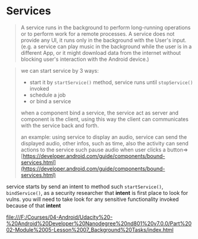 # Services

> A service runs in the background to perform long-running operations or to perform work for a remote processes. A service does not provide any UI, it runs only in the background with the User's input. (e.g. a service can play music in the background while the user is in a different App, or it might download data from the internet without blocking user's interaction with the Android device.)

> we can start service by 3 ways:
> 
> - start it by `startService()` method, service runs until `stopService()` invoked
> - schedule a job
> - or bind a service
> 
> when a component bind a service, the service act as server and component is the client, using this way the client can communicates with the service back and forth.
> 
> an example: using service to display an audio, service can send the displayed audio, other infos, such as time, also the activity can send actions to the service such pause audio when user clicks a button⇒ [https://developer.android.com/guide/components/bound-services.html](https://developer.android.com/guide/components/bound-services.html)

service starts by send an intent to method such `startService()`, `bindService()`, as a security researcher that **intent** is first place to look for vulns. you will need to take look for any sensitive functionality invoked because of that **intent**

[file:///F:/Courses/04-Android/Udacity%20-%20Android%20Developer%20Nanodegree%20nd801%20v7.0.0/Part%2002-Module%2005-Lesson%2007_Background%20Tasks/index.html](file:///F:/Courses/04-Android/Udacity%20-%20Android%20Developer%20Nanodegree%20nd801%20v7.0.0/Part%2002-Module%2005-Lesson%2007_Background%20Tasks/index.html)